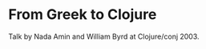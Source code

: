 From Greek to Clojure
=====================

Talk by Nada Amin and William Byrd at Clojure/conj 2003.
